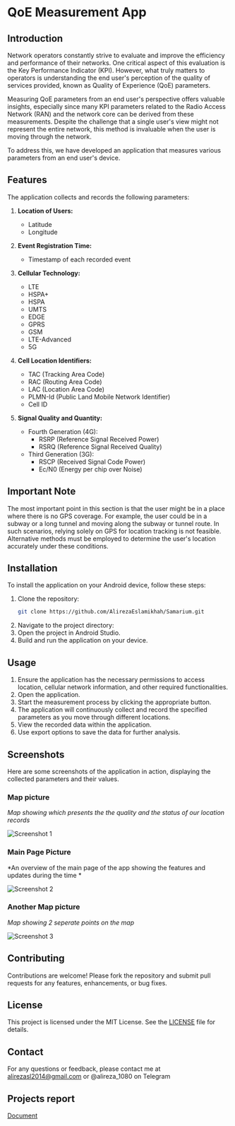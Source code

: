 # QoE Measurement App

## Introduction

Network operators constantly strive to evaluate and improve the efficiency and performance of their networks. One critical aspect of this evaluation is the Key Performance Indicator (KPI). However, what truly matters to operators is understanding the end user's perception of the quality of services provided, known as Quality of Experience (QoE) parameters.

Measuring QoE parameters from an end user's perspective offers valuable insights, especially since many KPI parameters related to the Radio Access Network (RAN) and the network core can be derived from these measurements. Despite the challenge that a single user's view might not represent the entire network, this method is invaluable when the user is moving through the network.

To address this, we have developed an application that measures various parameters from an end user's device.

## Features

The application collects and records the following parameters:

1. **Location of Users:**
   - Latitude
   - Longitude

2. **Event Registration Time:**
   - Timestamp of each recorded event

3. **Cellular Technology:**
   - LTE
   - HSPA+
   - HSPA
   - UMTS
   - EDGE
   - GPRS
   - GSM
   - LTE-Advanced
   - 5G

4. **Cell Location Identifiers:**
   - TAC (Tracking Area Code)
   - RAC (Routing Area Code)
   - LAC (Location Area Code)
   - PLMN-Id (Public Land Mobile Network Identifier)
   - Cell ID

5. **Signal Quality and Quantity:**
   - Fourth Generation (4G):
     - RSRP (Reference Signal Received Power)
     - RSRQ (Reference Signal Received Quality)
   - Third Generation (3G):
     - RSCP (Received Signal Code Power)
     - Ec/N0 (Energy per chip over Noise)

## Important Note

The most important point in this section is that the user might be in a place where there is no GPS coverage. For example, the user could be in a subway or a long tunnel and moving along the subway or tunnel route. In such scenarios, relying solely on GPS for location tracking is not feasible. Alternative methods must be employed to determine the user's location accurately under these conditions.

## Installation

To install the application on your Android device, follow these steps:

1. Clone the repository:
    ```sh
    git clone https://github.com/AlirezaEslamikhah/Samarium.git
    ```
2. Navigate to the project directory:
3. Open the project in Android Studio.
4. Build and run the application on your device.

## Usage

1. Ensure the application has the necessary permissions to access location, cellular network information, and other required functionalities.
2. Open the application.
3. Start the measurement process by clicking the appropriate button.
4. The application will continuously collect and record the specified parameters as you move through different locations.
5. View the recorded data within the application.
6. Use export options to save the data for further analysis.

## Screenshots

Here are some screenshots of the application in action, displaying the collected parameters and their values.

### Map picture 

*Map showing which presents the the quality and the status of our location records*

![Screenshot 1](pictures/pic1.png)

### Main Page Picture 

*An overview of the main page of the app showing the features and updates during the time *

![Screenshot 2](pictures/pic2.png)

### Another Map picture 

*Map showing 2 seperate points on the map*

![Screenshot 3](pictures/pic3.png)



## Contributing

Contributions are welcome! Please fork the repository and submit pull requests for any features, enhancements, or bug fixes.

## License

This project is licensed under the MIT License. See the [LICENSE](LICENSE) file for details.

## Contact

For any questions or feedback, please contact me at alirezasl2014@gmail.com or @alireza_1080 on Telegram 

## Projects report
[Document](https://github.com/AlirezaEslamikhah/Samarium/blob/master/project-report.pdf)

